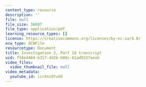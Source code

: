 ```yaml
---
content_type: resource
description: ''
file: null
file_size: 36087
file_type: application/pdf
learning_resource_types: []
license: https://creativecommons.org/licenses/by-nc-sa/4.0/
ocw_type: OCWFile
resourcetype: Document
title: Investigation 2, Part 10 transcript
uid: f56e4484-b317-4d2b-b08c-61ad9337aea5
video_files:
  video_thumbnail_file: null
video_metadata:
  youtube_id: icrXnzOYvU4
---
```

